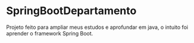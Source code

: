 # SpringBootDepartamento
Projeto feito para ampliar meus estudos e aprofundar em java, o intuito foi aprender o framework Spring Boot.

